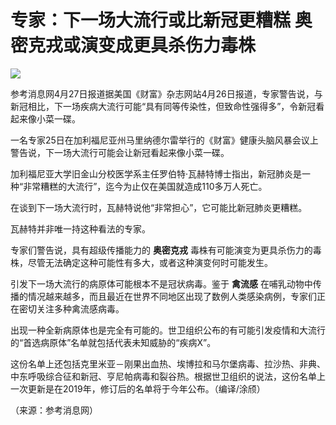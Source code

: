 # 专家：下一场大流行或比新冠更糟糕 奥密克戎或演变成更具杀伤力毒株

![](https://inews.gtimg.com/om_bt/ONujMTbpTtFuNIWKE4cib340rfBXqmNpF5FmuAjtgd0Z0AA/1000)

参考消息网4月27日报道据美国《财富》杂志网站4月26日报道，专家警告说，与新冠相比，下一场疾病大流行可能“具有同等传染性，但致命性强得多”，令新冠看起来像小菜一碟。

一名专家25日在加利福尼亚州马里纳德尔雷举行的《财富》健康头脑风暴会议上警告说，下一场大流行可能会让新冠看起来像小菜一碟。

加利福尼亚大学旧金山分校医学系主任罗伯特·瓦赫特博士指出，新冠肺炎是一种“非常糟糕的大流行”，迄今为止仅在美国就造成110多万人死亡。

在谈到下一场大流行时，瓦赫特说他“非常担心”，它可能比新冠肺炎更糟糕。

瓦赫特并非唯一持这种看法的专家。

专家们警告说，具有超级传播能力的 **奥密克戎** 毒株有可能演变为更具杀伤力的毒株，尽管无法确定这种可能性有多大，或者这种演变何时可能发生。

引发下一场大流行的病原体可能根本不是冠状病毒。鉴于 **禽流感**
在哺乳动物中传播的情况越来越多，而且最近在世界不同地区出现了数例人类感染病例，专家们正在密切关注多种禽流感病毒。

出现一种全新病原体也是完全有可能的。世卫组织公布的有可能引发疫情和大流行的“首选病原体”名单就包括代表未知威胁的“疾病X”。

这份名单上还包括克里米亚－刚果出血热、埃博拉和马尔堡病毒、拉沙热、非典、中东呼吸综合征和新冠、亨尼帕病毒和裂谷热。根据世卫组织的说法，这份名单上一次更新是在2019年，修订后的名单将于今年公布。（编译/涂颀）

（来源：参考消息网）

